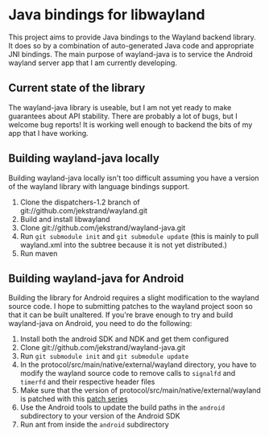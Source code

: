 # Java bindings for libwayland

This project aims to provide Java bindings to the Wayland backend library.
It does so by a combination of auto-generated Java code and appropriate JNI
bindings.  The main purpose of wayland-java is to service the Android
wayland server app that I am currently developing.

## Current state of the library

The wayland-java library is useable, but I am not yet ready to make guarantees
about API stability.  There are probably a lot of bugs, but I welcome bug
reports! It is working well enough to backend the bits of my app that I have
working.

## Building wayland-java locally

Building wayland-java locally isn't too difficult assuming you have a
version of the wayland library with language bindings support.

1. Clone the dispatchers-1.2 branch of git://github.com/jekstrand/wayland.git
2. Build and install libwayland
3. Clone git://github.com/jekstrand/wayland-java.git
4. Run `git submodule init` and `git submodule update` (this is mainly to pull
   wayland.xml into the subtree because it is not yet distributed.)
5. Run maven

## Building wayland-java for Android

Building the library for Android requires a slight modification to the wayland
source code.  I hope to submitting patches to the wayland project soon so that
it can be built unaltered. If you're brave enough to try and build wayland-java
on Android, you need to do the following:

1. Install both the android SDK and NDK and get them configured
2. Clone git://github.com/jekstrand/wayland-java.git
3. Run `git submodule init` and `git submodule update`
4. In the protocol/src/main/native/external/wayland directory, you have to modify the wayland source
   code to remove calls to `signalfd` and `timerfd` and their respective header
   files
5. Make sure that the version of protocol/src/main/native/external/wayland is patched with this
   [patch series][1]
6. Use the Android tools to update the build paths in the `android`
   subdirectory to your version of the Android SDK
7. Run ant from inside the `android` subdirectory

[1]: http://lists.freedesktop.org/archives/wayland-devel/2013-February/007473.html

